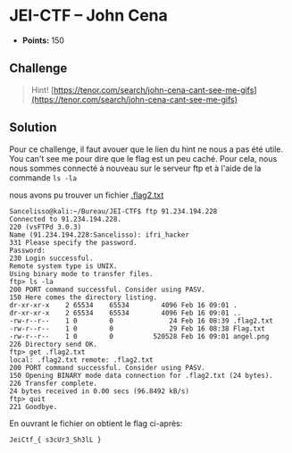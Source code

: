 # JEI-CTF – John Cena

* **Points:** 150

## Challenge

> Hint! [https://tenor.com/search/john-cena-cant-see-me-gifs](https://tenor.com/search/john-cena-cant-see-me-gifs)
## Solution
Pour ce challenge, il faut avouer que le lien du hint ne nous a pas été utile. You can't see me pour dire que le flag est un peu caché. Pour cela, nous nous sommes connecté à nouveau sur le serveur ftp et à l'aide de la commande ```ls -la```

 nous avons pu trouver un fichier
 [.flag2.txt](Files/.flag2.txt)
 ```console
 Sancelisso@kali:~/Bureau/JEI-CTF$ ftp 91.234.194.228
 Connected to 91.234.194.228.
 220 (vsFTPd 3.0.3)
 Name (91.234.194.228:Sancelisso): ifri_hacker
 331 Please specify the password.
 Password:
 230 Login successful.
 Remote system type is UNIX.
 Using binary mode to transfer files.
 ftp> ls -la
 200 PORT command successful. Consider using PASV.
 150 Here comes the directory listing.
 dr-xr-xr-x    2 65534    65534        4096 Feb 16 09:01 .
 dr-xr-xr-x    2 65534    65534        4096 Feb 16 09:01 ..
 -rw-r--r--    1 0        0              24 Feb 16 08:39 .flag2.txt
 -rw-r--r--    1 0        0              29 Feb 16 08:38 Flag.txt
 -rw-r--r--    1 0        0          520528 Feb 16 09:01 angel.png
 226 Directory send OK.
 ftp> get .flag2.txt
 local: .flag2.txt remote: .flag2.txt
 200 PORT command successful. Consider using PASV.
 150 Opening BINARY mode data connection for .flag2.txt (24 bytes).
 226 Transfer complete.
 24 bytes received in 0.00 secs (96.8492 kB/s)
 ftp> quit
 221 Goodbye.
 ```
 En ouvrant le fichier on obtient le flag ci-après:

```
JeiCtf_{ s3cUr3_Sh3lL }

```
